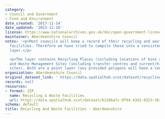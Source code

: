 ```yaml
---
category:
- Council and Government
- Food and Environment
date_created: '2017-11-14'
date_updated: '2023-12-18'
license: https://www.nationalarchives.gov.uk/doc/open-government-licence/version/3/
maintainer: Aberdeenshire Council
notes: '<p>Most councils will keep a record of their recycling and waste management
  facilities. Therefore we have tried to compile these into a consistent national
  layer.</p>

  <p>The layer contains Recycling Places (including locations of bins and centres)
  and Waste Management Sites (including transfer centres and current/historic landfill
  sites). Both are a point layer (any provided polygons will have a centroid created).</p>'
organization: Aberdeenshire Council
original_dataset_link: ' https://data.spatialhub.scot/dataset/recycling_and_waste_facilities-as'
records: null
resources:
- format: ZIP
  name: Recycling & Waste Facilities
  url: https://data.spatialhub.scot/dataset/61286afc-9f94-43d1-9323-3b31daf2b1f7/resource/9858a371-8c45-4c63-9b3a-1487949e8390/download/hrwf_lwf.zip
schema: default
title: Recycling And Waste Facilities - Aberdeenshire
---
```

